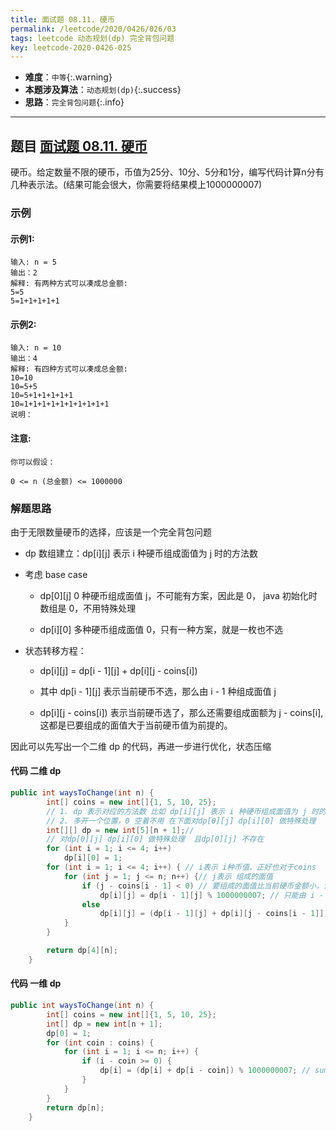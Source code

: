 ```yaml
---
title: 面试题 08.11. 硬币
permalink: /leetcode/2020/0426/026/03
tags: leetcode 动态规划(dp) 完全背包问题
key: leetcode-2020-0426-025
---
```

- __难度__：`中等`{:.warning}
- __本题涉及算法__：`动态规划(dp)`{:.success}
- __思路__：`完全背包问题`{:.info}

---

## 题目 [面试题 08.11. 硬币](https://leetcode-cn.com/problems/coin-lcci/)
硬币。给定数量不限的硬币，币值为25分、10分、5分和1分，编写代码计算n分有几种表示法。(结果可能会很大，你需要将结果模上1000000007)
### 示例
#### 示例1:
```
输入: n = 5
输出：2
解释: 有两种方式可以凑成总金额:
5=5
5=1+1+1+1+1
```
#### 示例2:
```
输入: n = 10
输出：4
解释: 有四种方式可以凑成总金额:
10=10
10=5+5
10=5+1+1+1+1+1
10=1+1+1+1+1+1+1+1+1+1
说明：
```
#### 注意:
```
你可以假设：

0 <= n (总金额) <= 1000000
```

### 解题思路
由于无限数量硬币的选择，应该是一个完全背包问题

- dp 数组建立：dp[i][j] 表示 i 种硬币组成面值为 j 时的方法数

- 考虑 base case

  - dp[0][j] 0 种硬币组成面值 j，不可能有方案，因此是 0， java 初始化时数组是 0，不用特殊处理

  - dp[i][0] 多种硬币组成面值 0，只有一种方案，就是一枚也不选

- 状态转移方程：

  - dp[i][j] = dp[i - 1][j] + dp[i][j - coins[i])

  - 其中 dp[i - 1][j] 表示当前硬币不选，那么由 i - 1 种组成面值 j

  - dp[i][j - coins[i]) 表示当前硬币选了，那么还需要组成面额为 j - coins[i], 这都是已要组成的面值大于当前硬币值为前提的。

因此可以先写出一个二维 dp 的代码，再进一步进行优化，状态压缩

#### 代码 二维 dp
```java
public int waysToChange(int n) {
        int[] coins = new int[]{1, 5, 10, 25};
        // 1. dp 表示对应的方法数 比如 dp[i][j] 表示 i 种硬币组成面值为 j 时的方法数
        // 2. 多开一个位置，0 空着不用 在下面对dp[0][j] dp[i][0] 做特殊处理
        int[][] dp = new int[5][n + 1];//
        // 对dp[0][j] dp[i][0] 做特殊处理  且dp[0][j] 不存在
        for (int i = 1; i <= 4; i++)
            dp[i][0] = 1;
        for (int i = 1; i <= 4; i++) { // i表示 i种币值，正好也对于coins
            for (int j = 1; j <= n; n++) {// j表示 组成的面值
                if (j - coins[i - 1] < 0) // 要组成的面值比当前硬币金额小，该硬币不可以选择
                    dp[i][j] = dp[i - 1][j] % 1000000007; // 只能由 i - 1 中硬币来组成面值 j
                else
                    dp[i][j] = (dp[i - 1][j] + dp[i][j - coins[i - 1]]) % 1000000007;
            }
        }

        return dp[4][n];
    }
```

#### 代码 一维 dp
```java
public int waysToChange(int n) {
        int[] coins = new int[]{1, 5, 10, 25};
        int[] dp = new int[n + 1];
        dp[0] = 1;
        for (int coin : coins) {
            for (int i = 1; i <= n; i++) {
                if (i - coin >= 0) {
                    dp[i] = (dp[i] + dp[i - coin]) % 1000000007; // sum = sum+ 1 第一个sum 和第一个sum 相差一个状态
                }
            }
        }
        return dp[n];
    }
```
